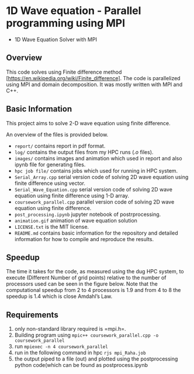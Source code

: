 # 1D Wave equation - Parallel programming using MPI
* 1D Wave Equation Solver with MPI
## Overview
This code solves using Finite difference method [https://en.wikipedia.org/wiki/Finite_difference]. The code is parallelized using MPI and domain decomposition. It was mostly written with MPI and C++.

## Basic Information

This project aims to solve 2-D wave equation using finite difference. 

An overview of the files is provided below.


- `report/` contains report in pdf format.
- `log/` contains the output files from my HPC runs (*.o* files).
- `images/` contains images and animation which used in report and also ipynb file for generating files.
- `hpc job file/` contains jobs which used for running in HPC system.
- `Serial_Array.cpp` serial version code of solving 2D wave equation using finite difference using vector.
- `Serial_Wave_Equation.cpp` serial version code of solving 2D wave equation using finite difference using 1-D array.
- `coursework_parallel.cpp` parallel version code of solving 2D wave equation using finite difference.
- `post_processing.ipynb` jupyter notebook of postrprocessing.
- `animation.gif` animation of wave equation solution
- `LICENSE.txt` is the MIT license.
- `README.md` contains basic information for the repository and detailed information for how to compile and reproduce the results.


## Speedup
The time it takes for the code, as measured using the dug HPC system, to execute (Different Number of grid points) relative to the number of processors used can be seen in the figure below. Note that the computational speedup from 2 to 4 processors is 1.9 and from 4 to 8 the speedup is 1.4 which is close Amdahl’s Law.

## Requirements
1. only non-standard library required is =mpi.h=. 
2. Building program using `mpic++ coursework_parallel.cpp -o coursework_parallel`
3. run `mpiexec -n 4 coursework_parallel`
4. run in the following command in hpc `rjs mpi_Raha.job`
5. the output piped to a file (out) and plotted using the
   postprocessing python code(which can be found as postprocess.ipynb
